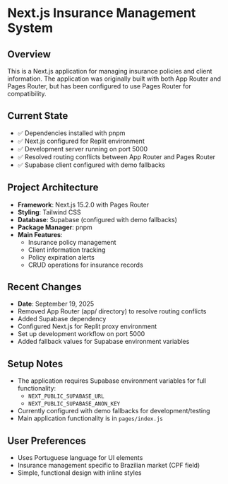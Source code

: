 # Next.js Insurance Management System

## Overview
This is a Next.js application for managing insurance policies and client information. The application was originally built with both App Router and Pages Router, but has been configured to use Pages Router for compatibility.

## Current State
- ✅ Dependencies installed with pnpm
- ✅ Next.js configured for Replit environment
- ✅ Development server running on port 5000
- ✅ Resolved routing conflicts between App Router and Pages Router
- ✅ Supabase client configured with demo fallbacks

## Project Architecture
- **Framework**: Next.js 15.2.0 with Pages Router
- **Styling**: Tailwind CSS
- **Database**: Supabase (configured with demo fallbacks)
- **Package Manager**: pnpm
- **Main Features**: 
  - Insurance policy management
  - Client information tracking
  - Policy expiration alerts
  - CRUD operations for insurance records

## Recent Changes
- **Date**: September 19, 2025
- Removed App Router (app/ directory) to resolve routing conflicts
- Added Supabase dependency
- Configured Next.js for Replit proxy environment
- Set up development workflow on port 5000
- Added fallback values for Supabase environment variables

## Setup Notes
- The application requires Supabase environment variables for full functionality:
  - `NEXT_PUBLIC_SUPABASE_URL`
  - `NEXT_PUBLIC_SUPABASE_ANON_KEY`
- Currently configured with demo fallbacks for development/testing
- Main application functionality is in `pages/index.js`

## User Preferences
- Uses Portuguese language for UI elements
- Insurance management specific to Brazilian market (CPF field)
- Simple, functional design with inline styles